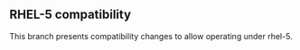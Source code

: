 ## RHEL-5 compatibility

This branch presents compatibility changes to allow operating under rhel-5.
